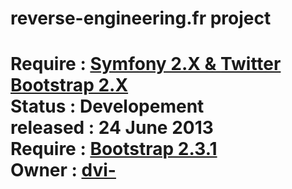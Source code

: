<h1> reverse-engineering.fr project<h1>
 
 
Require : <a href="https://github.com/Symfony/symfony" target="_blank">Symfony 2.X & <a href="https://github.com/twitter/bootstrap" target="_blank">Twitter Bootstrap 2.X</a><br>
Status : Developement <br>
released : 24 June 2013 <br>
Require : <a href="https://github.com/twitter/bootstrap" target="_blank">Bootstrap 2.3.1</a> <br>
Owner : <a href="https://connect.sensiolabs.com/profile/dvi-" target="_blank">dvi-</a> <br>
